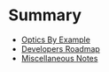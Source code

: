 # Summary

- [Optics By Example](./OpticsByExample.md)
- [Developers Roadmap](./DevelopersRoadmap.md)
- [Miscellaneous Notes](./MiscNotes.md)
